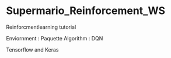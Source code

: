 # Supermario_Reinforcement_WS

 
 Reinforcmentlearning tutorial
 
 Enviornment : Paquette 
 Algorithm : DQN
 
 Tensorflow and Keras
